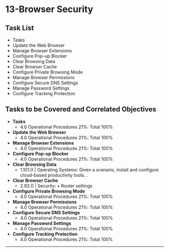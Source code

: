 # 13-Browser Security

## Task List
- Tasks
- Update the Web Browser
- Manage Browser Extensions
- Configure Pop-up Blocker
- Clear Browsing Data
- Clear Browser Cache
- Configure Private Browsing Mode
- Manage Browser Permissions
- Configure Secure DNS Settings
- Manage Password Settings
- Configure Tracking Protection

## Tasks to be Covered and Correlated Objectives

- **Tasks**  
  - 4.0 Operational Procedures     21%: Total      100%
- **Update the Web Browser**  
  - 4.0 Operational Procedures     21%: Total      100%
- **Manage Browser Extensions**  
  - 4.0 Operational Procedures     21%: Total      100%
- **Configure Pop-up Blocker**  
  - 4.0 Operational Procedures     21%: Total      100%
- **Clear Browsing Data**  
  - 1.101.0  |  Operating Systems: Given a scenario, install and configure cloud-based productivity tools.     .
- **Clear Browser Cache**  
  - 2.92.0  |  Security: • Router settings
- **Configure Private Browsing Mode**  
  - 4.0 Operational Procedures     21%: Total      100%
- **Manage Browser Permissions**  
  - 4.0 Operational Procedures     21%: Total      100%
- **Configure Secure DNS Settings**  
  - 4.0 Operational Procedures     21%: Total      100%
- **Manage Password Settings**  
  - 4.0 Operational Procedures     21%: Total      100%
- **Configure Tracking Protection**  
  - 4.0 Operational Procedures     21%: Total      100%

---
